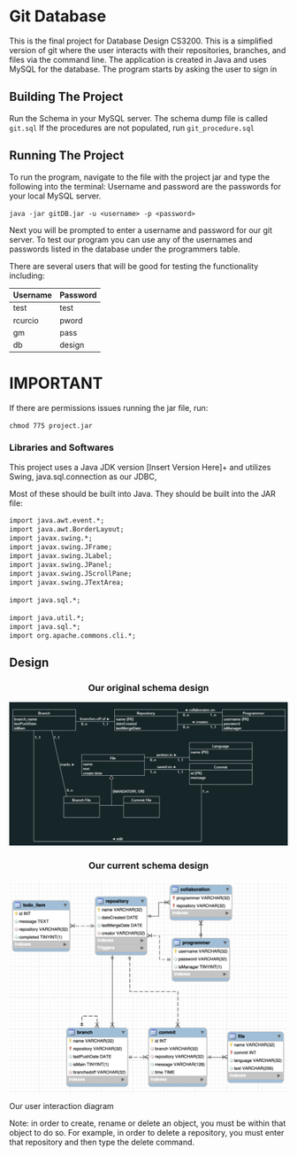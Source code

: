 # Git Database

This is the final project for Database Design CS3200. This is a simplified version of git where the user interacts with their repositories, branches, and files via the command line. The application is created in Java and uses MySQL for the database. The program starts by asking the user to sign in 


## Building The Project
Run the Schema in your MySQL server. The schema dump file is called `git.sql`
If the procedures are not populated, run `git_procedure.sql`

## Running The Project
To run the program, navigate to the file with the project jar and type the following into the terminal:
Username and password are the passwords for your local MySQL server.

`java -jar gitDB.jar -u <username> -p <password>`

Next you will be prompted to enter a username and password for our git server. To test our program you can use 
any of the usernames and passwords listed in the database under the programmers table.

There are several users that will be good for testing the functionality including:

Username    |   Password 
------------|-------------
test        |    test 
rcurcio     |    pword 
gm          |    pass
db          |    design 


# IMPORTANT
If there are permissions issues running the jar file, run:

`chmod 775 project.jar`

### Libraries and Softwares
This project uses a Java JDK version [Insert Version Here]+ and utilizes Swing, java.sql.connection as our JDBC, 

Most of these should be built into Java. They should be built into the JAR file:

```
import java.awt.event.*;
import java.awt.BorderLayout;
import javax.swing.*;
import javax.swing.JFrame;
import javax.swing.JLabel;
import javax.swing.JPanel;
import javax.swing.JScrollPane;
import javax.swing.JTextArea;

import java.sql.*;

import java.util.*;
import java.sql.*;
import org.apache.commons.cli.*;
```


## Design
<h3 style="text-align: center">Our original schema design</h3>

![Original schema](/images/originalUML.png)


<h3 style="text-align: center">Our current schema design</h3>

![Current schema](/images/currentSchema.png)


Our user interaction diagram
<!-- ![User Flow Diagram](image_url) -->


Note: in order to create, rename or delete an object, you must be within that object to do so. For example, in order to delete a repository, you must enter that repository and then type the delete command.